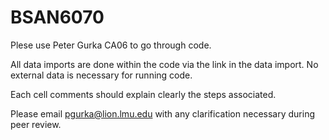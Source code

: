 # BSAN6070
Plese use Peter Gurka CA06 to go through code.

All data imports are done within the code via the link in the data import. No external data is necessary for running code. 

Each cell comments should explain clearly the steps associated. 

Please email pgurka@lion.lmu.edu with any clarification necessary during peer review. 
